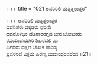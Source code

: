 +++
title = "021 ಅವರಿರಿಲಿ ಮತ್ತಿತ್ತಲುತ್ತರ"

+++
ಅವರಿರಿಲಿ ಮತ್ತಿತ್ತಲುತ್ತರ  
ದವನಿಪರು ದಕ್ಕಡರು ಧರಣೀ  
ಧವರೊಳಧಿಕ ದೊಠಾರರಗ್ಗದ ಚೀನ ಬೋಟಕರು   
ರವಿಯುದಯಗಿರಿ ಶಿಖರದಲಿ ಪಾ  
ರ್ಥಿವರು ದಕ್ಷಿಣ ಚೋಳ ಪಾಂಡ್ಯ   
ಪ್ರವರರದೆ ವಿಕ್ರಮ ಹಿರಣ್ಯ ಮದಾಂಧರವರೆಂದ     ॥21॥